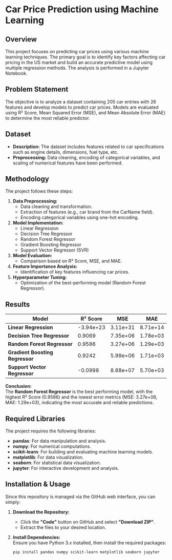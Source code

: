 # Car Price Prediction using Machine Learning

## Overview
This project focuses on predicting car prices using various machine learning techniques. The primary goal is to identify key factors affecting car pricing in the US market and build an accurate predictive model using multiple regression methods. The analysis is performed in a Jupyter Notebook.

## Problem Statement
The objective is to analyze a dataset containing 205 car entries with 26 features and develop models to predict car prices. Models are evaluated using R² Score, Mean Squared Error (MSE), and Mean Absolute Error (MAE) to determine the most reliable predictor.

## Dataset
- **Description:** The dataset includes features related to car specifications such as engine details, dimensions, fuel type, etc.
- **Preprocessing:** Data cleaning, encoding of categorical variables, and scaling of numerical features have been performed.

## Methodology
The project follows these steps:
1. **Data Preprocessing:**  
   - Data cleaning and transformation.
   - Extraction of features (e.g., car brand from the CarName field).
   - Encoding categorical variables using one-hot encoding.
2. **Model Implementation:**  
   - Linear Regression
   - Decision Tree Regressor
   - Random Forest Regressor
   - Gradient Boosting Regressor
   - Support Vector Regressor (SVR)
3. **Model Evaluation:**  
   - Comparison based on R² Score, MSE, and MAE.
4. **Feature Importance Analysis:**  
   - Identification of key features influencing car prices.
5. **Hyperparameter Tuning:**  
   - Optimization of the best-performing model (Random Forest Regressor).

## Results
| Model                         | R² Score   | MSE         | MAE       |
|-------------------------------|------------|-------------|-----------|
| **Linear Regression**         | -3.94e+23  | 3.11e+31    | 8.71e+14  |
| **Decision Tree Regressor**   | 0.9069     | 7.35e+06    | 1.78e+03  |
| **Random Forest Regressor**   | 0.9586     | 3.27e+06    | 1.29e+03  |
| **Gradient Boosting Regressor** | 0.9242   | 5.99e+06    | 1.71e+03  |
| **Support Vector Regressor**    | -0.0998  | 8.68e+07    | 5.70e+03  |

**Conclusion:**  
The **Random Forest Regressor** is the best performing model, with the highest R² Score (0.9586) and the lowest error metrics (MSE: 3.27e+06, MAE: 1.29e+03), indicating the most accurate and reliable predictions.

## Required Libraries

The project requires the following libraries:

- **pandas**: For data manipulation and analysis.
- **numpy**: For numerical computations.
- **scikit-learn**: For building and evaluating machine learning models.
- **matplotlib**: For data visualization.
- **seaborn**: For statistical data visualization.
- **jupyter**: For interactive development and analysis.

## Installation & Usage

Since this repository is managed via the GitHub web interface, you can simply:

1. **Download the Repository:**  
   - Click the **"Code"** button on GitHub and select **"Download ZIP"**.
   - Extract the files to your desired location.

2. **Install Dependencies:**  
   Ensure you have Python 3.x installed, then install the required packages:
   ```bash
   pip install pandas numpy scikit-learn matplotlib seaborn jupyter
